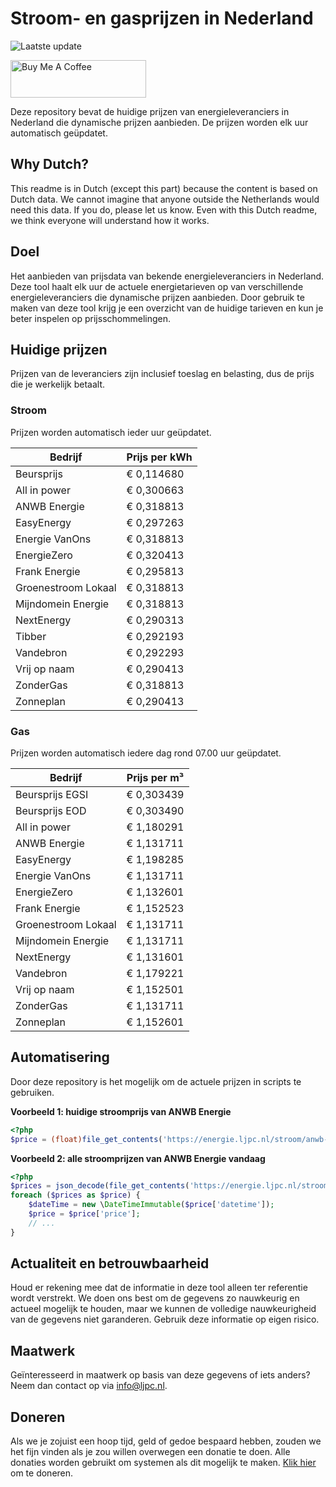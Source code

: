 # Stroom- en gasprijzen in Nederland

![Laatste update](https://img.shields.io/badge/laatste%20update-2024--07--16%2021%3A00%20CET-brightgreen)

<a href="https://www.buymeacoffee.com/Lars-" target="_blank"><img src="https://cdn.buymeacoffee.com/buttons/v2/default-orange.png" alt="Buy Me A Coffee" height="60" style="height: 60px !important;width: 217px !important;" ></a>

Deze repository bevat de huidige prijzen van energieleveranciers in Nederland die dynamische prijzen aanbieden. De prijzen worden elk uur automatisch geüpdatet.

## Why Dutch?

This readme is in Dutch (except this part) because the content is based on Dutch data. We cannot imagine that anyone outside the Netherlands would need this data. If you do, please let us know. Even with this Dutch readme, we think
everyone will understand how it works.

## Doel

Het aanbieden van prijsdata van bekende energieleveranciers in Nederland. Deze tool haalt elk uur de actuele energietarieven op van verschillende energieleveranciers die dynamische prijzen aanbieden. Door gebruik te maken van deze tool
krijg je een overzicht van de huidige tarieven en kun je beter inspelen op prijsschommelingen.

## Huidige prijzen

Prijzen van de leveranciers zijn inclusief toeslag en belasting, dus de prijs die je werkelijk betaalt.

### Stroom

Prijzen worden automatisch ieder uur geüpdatet.

 Bedrijf | Prijs per kWh 
---------|---------------
Beursprijs | € 0,114680
All in power | € 0,300663
ANWB Energie | € 0,318813
EasyEnergy | € 0,297263
Energie VanOns | € 0,318813
EnergieZero | € 0,320413
Frank Energie | € 0,295813
Groenestroom Lokaal | € 0,318813
Mijndomein Energie | € 0,318813
NextEnergy | € 0,290313
Tibber | € 0,292193
Vandebron | € 0,292293
Vrij op naam | € 0,290413
ZonderGas | € 0,318813
Zonneplan | € 0,290413


### Gas

Prijzen worden automatisch iedere dag rond 07.00 uur geüpdatet.

 Bedrijf | Prijs per m³ 
---------|--------------
Beursprijs EGSI | € 0,303439
Beursprijs EOD | € 0,303490
All in power | € 1,180291
ANWB Energie | € 1,131711
EasyEnergy | € 1,198285
Energie VanOns | € 1,131711
EnergieZero | € 1,132601
Frank Energie | € 1,152523
Groenestroom Lokaal | € 1,131711
Mijndomein Energie | € 1,131711
NextEnergy | € 1,131601
Vandebron | € 1,179221
Vrij op naam | € 1,152501
ZonderGas | € 1,131711
Zonneplan | € 1,152601


## Automatisering

Door deze repository is het mogelijk om de actuele prijzen in scripts te gebruiken.

**Voorbeeld 1: huidige stroomprijs van ANWB Energie**

```php
<?php
$price = (float)file_get_contents('https://energie.ljpc.nl/stroom/anwb-energie-nu.txt');

```

**Voorbeeld 2: alle stroomprijzen van ANWB Energie vandaag**

```php
<?php
$prices = json_decode(file_get_contents('https://energie.ljpc.nl/stroom/all-in-power-vandaag.json'),true);
foreach ($prices as $price) {
    $dateTime = new \DateTimeImmutable($price['datetime']);
    $price = $price['price'];
    // ...
}
```

## Actualiteit en betrouwbaarheid

Houd er rekening mee dat de informatie in deze tool alleen ter referentie wordt verstrekt. We doen ons best om de gegevens zo nauwkeurig en actueel mogelijk te houden, maar we kunnen de volledige nauwkeurigheid van de gegevens niet
garanderen. Gebruik deze informatie op eigen risico.

## Maatwerk

Geïnteresseerd in maatwerk op basis van deze gegevens of iets anders? Neem dan contact op
via [info@ljpc.nl](mailto:info@ljpc.nl?subject=Energie%20prijzen).

## Doneren

Als we je zojuist een hoop tijd, geld of gedoe bespaard hebben, zouden we het fijn vinden als je zou willen overwegen een
donatie te doen. Alle donaties worden gebruikt om systemen als dit mogelijk te
maken. [Klik hier](https://www.buymeacoffee.com/Lars-) om te doneren.
